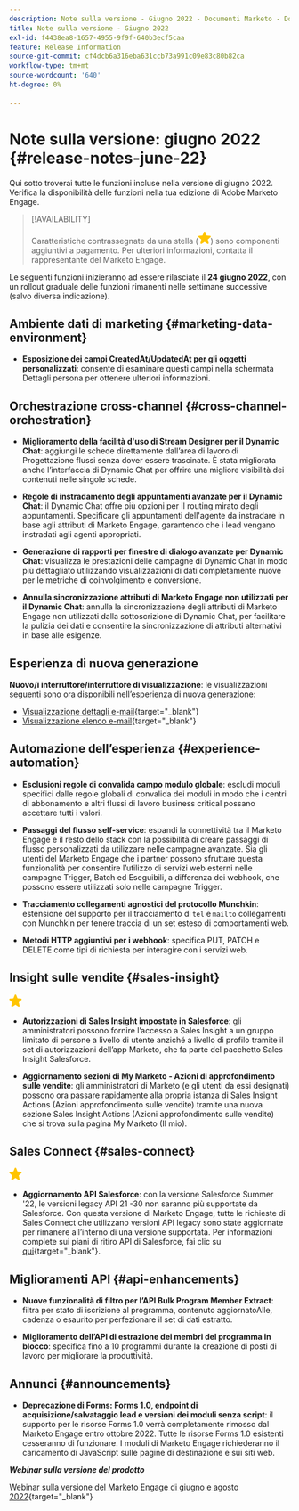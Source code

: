 ```yaml
---
description: Note sulla versione - Giugno 2022 - Documenti Marketo - Documentazione del prodotto
title: Note sulla versione - Giugno 2022
exl-id: f4438ea8-1657-4955-9f9f-640b3ecf5caa
feature: Release Information
source-git-commit: cf4dcb6a316eba631ccb73a991c09e83c80b82ca
workflow-type: tm+mt
source-wordcount: '640'
ht-degree: 0%

---
```


# Note sulla versione: giugno 2022 {#release-notes-june-22}

Qui sotto troverai tutte le funzioni incluse nella versione di giugno 2022. Verifica la disponibilità delle funzioni nella tua edizione di Adobe Marketo Engage.

>[!AVAILABILITY]
>
>Caratteristiche contrassegnate da una stella (![stella](assets/yellow-star.png)) sono componenti aggiuntivi a pagamento. Per ulteriori informazioni, contatta il rappresentante del Marketo Engage.

Le seguenti funzioni inizieranno ad essere rilasciate il **24 giugno 2022**, con un rollout graduale delle funzioni rimanenti nelle settimane successive (salvo diversa indicazione).

## Ambiente dati di marketing {#marketing-data-environment}

* **Esposizione dei campi CreatedAt/UpdatedAt per gli oggetti personalizzati**: consente di esaminare questi campi nella schermata Dettagli persona per ottenere ulteriori informazioni.

## Orchestrazione cross-channel {#cross-channel-orchestration}

* **Miglioramento della facilità d&#39;uso di Stream Designer per il Dynamic Chat**: aggiungi le schede direttamente dall’area di lavoro di Progettazione flussi senza dover essere trascinate. È stata migliorata anche l’interfaccia di Dynamic Chat per offrire una migliore visibilità dei contenuti nelle singole schede.

* **Regole di instradamento degli appuntamenti avanzate per il Dynamic Chat**: il Dynamic Chat offre più opzioni per il routing mirato degli appuntamenti. Specificare gli appuntamenti dell&#39;agente da instradare in base agli attributi di Marketo Engage, garantendo che i lead vengano instradati agli agenti appropriati.

* **Generazione di rapporti per finestre di dialogo avanzate per Dynamic Chat**: visualizza le prestazioni delle campagne di Dynamic Chat in modo più dettagliato utilizzando visualizzazioni di dati completamente nuove per le metriche di coinvolgimento e conversione.

* **Annulla sincronizzazione attributi di Marketo Engage non utilizzati per il Dynamic Chat**: annulla la sincronizzazione degli attributi di Marketo Engage non utilizzati dalla sottoscrizione di Dynamic Chat, per facilitare la pulizia dei dati e consentire la sincronizzazione di attributi alternativi in base alle esigenze.

## Esperienza di nuova generazione

**Nuovo/i interruttore/interruttore di visualizzazione**: le visualizzazioni seguenti sono ora disponibili nell’esperienza di nuova generazione:

* [Visualizzazione dettagli e-mail](/help/marketo/product-docs/marketo-engage-modern-ux/toggle-switch.md#email-details-view){target="_blank"}
* [Visualizzazione elenco e-mail](/help/marketo/product-docs/marketo-engage-modern-ux/toggle-switch.md#email-list-view){target="_blank"}

## Automazione dell’esperienza {#experience-automation}

* **Esclusioni regole di convalida campo modulo globale**: escludi moduli specifici dalle regole globali di convalida dei moduli in modo che i centri di abbonamento e altri flussi di lavoro business critical possano accettare tutti i valori.

* **Passaggi del flusso self-service**: espandi la connettività tra il Marketo Engage e il resto dello stack con la possibilità di creare passaggi di flusso personalizzati da utilizzare nelle campagne avanzate. Sia gli utenti del Marketo Engage che i partner possono sfruttare questa funzionalità per consentire l’utilizzo di servizi web esterni nelle campagne Trigger, Batch ed Eseguibili, a differenza dei webhook, che possono essere utilizzati solo nelle campagne Trigger.

* **Tracciamento collegamenti agnostici del protocollo Munchkin**: estensione del supporto per il tracciamento di `tel` e `mailto` collegamenti con Munchkin per tenere traccia di un set esteso di comportamenti web.

* **Metodi HTTP aggiuntivi per i webhook**: specifica PUT, PATCH e DELETE come tipi di richiesta per interagire con i servizi web.

## Insight sulle vendite {#sales-insight}

![(stella)](assets/yellow-star.png)

* **Autorizzazioni di Sales Insight impostate in Salesforce**: gli amministratori possono fornire l’accesso a Sales Insight a un gruppo limitato di persone a livello di utente anziché a livello di profilo tramite il set di autorizzazioni dell’app Marketo, che fa parte del pacchetto Sales Insight Salesforce.

* **Aggiornamento sezioni di My Marketo - Azioni di approfondimento sulle vendite**: gli amministratori di Marketo (e gli utenti da essi designati) possono ora passare rapidamente alla propria istanza di Sales Insight Actions (Azioni approfondimento sulle vendite) tramite una nuova sezione Sales Insight Actions (Azioni approfondimento sulle vendite) che si trova sulla pagina My Marketo (Il mio).

## Sales Connect {#sales-connect}

![(stella)](assets/yellow-star.png)

* **Aggiornamento API Salesforce**: con la versione Salesforce Summer &#39;22, le versioni legacy API 21 -30 non saranno più supportate da Salesforce. Con questa versione di Marketo Engage, tutte le richieste di Sales Connect che utilizzano versioni API legacy sono state aggiornate per rimanere all’interno di una versione supportata. Per informazioni complete sui piani di ritiro API di Salesforce, fai clic su [qui](https://help.salesforce.com/s/articleView?language=en_US&amp;type=1&amp;id=000354473){target="_blank"}.

## Miglioramenti API {#api-enhancements}

* **Nuove funzionalità di filtro per l’API Bulk Program Member Extract**: filtra per stato di iscrizione al programma, contenuto aggiornatoAlle, cadenza o esaurito per perfezionare il set di dati estratto.

* **Miglioramento dell’API di estrazione dei membri del programma in blocco**: specifica fino a 10 programmi durante la creazione di posti di lavoro per migliorare la produttività.

## Annunci {#announcements}

* **Deprecazione di Forms: Forms 1.0, endpoint di acquisizione/salvataggio lead e versioni dei moduli senza script**: il supporto per le risorse Forms 1.0 verrà completamente rimosso dal Marketo Engage entro ottobre 2022. Tutte le risorse Forms 1.0 esistenti cesseranno di funzionare. I moduli di Marketo Engage richiederanno il caricamento di JavaScript sulle pagine di destinazione e sui siti web.

**_Webinar sulla versione del prodotto_**

[Webinar sulla versione del Marketo Engage di giugno e agosto 2022](https://engage.marketo.com/2022_June_August_Release_Webinar_OnDemandPage.html){target="_blank"}
